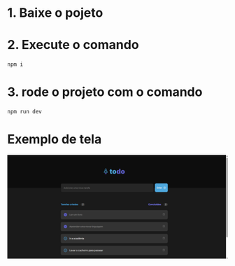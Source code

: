 # 1. Baixe o pojeto
# 2. Execute o comando 
```
npm i
```
# 3. rode o projeto com o comando 
```
npm run dev
```

# Exemplo de tela
![This is an image](https://raw.githubusercontent.com/mariele-huff/ToDo-List-Ignite/refs/heads/main/TodoList/src/assets/tela.png)



